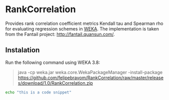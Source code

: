 # RankCorrelation
Provides rank correlation coefficient metrics Kendall tau and Spearman rho  for evaluating regression schemes in [WEKA](http://www.cs.waikato.ac.nz/~ml/weka/). 
The implementation is taken from the Fantail project: http://fantail.quansun.com/.

## Instalation
Run the following command using WEKA 3.8:
> java -cp weka.jar weka.core.WekaPackageManager -install-package https://github.com/felipebravom/RankCorrelation/raw/master/releases/download/1.0/RankCorrelation.zip

```bash
echo "this is a code snippet"
```
